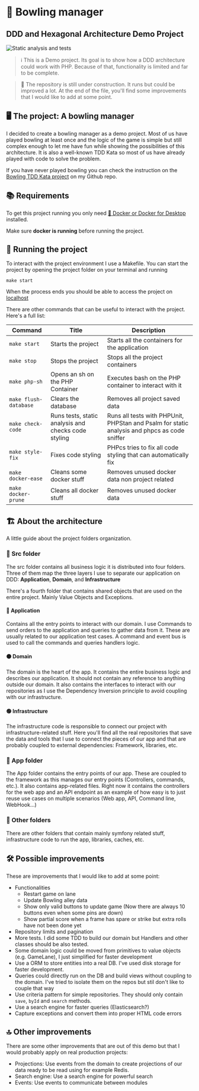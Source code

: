 # 🎳 Bowling manager 
## DDD and Hexagonal Architecture Demo Project
![Static analysis and tests](https://github.com/rogergros/ddd-example/actions/workflows/ci.yml/badge.svg)

> ℹ️ This is a Demo project. Its goal is to show how a DDD architecture could work with PHP. Because of that,
> functionality is limited and far to be complete.

> 👷 The repository is still under construction. It runs but could be improved a lot. At the end of the file, you'll
> find some improvements that I would like to add at some point.

## 🖥 The project: A bowling manager

I decided to create a bowling manager as a demo project.
Most of us have played bowling at least once and the logic of the game is simple but still complex enough to let me have
fun while showing the possibilities of this architecture.
It is also a well-known TDD Kata so most of us have already played with code to solve the problem.

If you have never played bowling you can check the instruction on the [Bowling TDD Kata project](https://github.com/rogergros/bowling-tdd-kata) on my Github repo.

## 📚 Requirements

To get this project running you only need [🐋 Docker or Docker for Desktop](https://docs.docker.com/get-docker/) installed.

Make sure **docker is running** before running the project.

## 🏃 Running the project

To interact with the project environment I use a Makefile.
You can start the project by opening the project folder on your terminal and running
    
    make start

When the process ends you should be able to access the project on [localhost](http://localhost)

There are other commands that can be useful to interact with the project.
Here's a full list:

|Command|Title|Description|
|---|---|---|
|`make start`|Starts the project|Starts all the containers for the application|
|`make stop`|Stops the project|Stops all the project containers|
|`make php-sh`|Opens an sh on the PHP Container|Executes bash on the PHP container to interact with it|
|`make flush-database`|Clears the database|Removes all project saved data|
|`make check-code`|Runs tests, static analysis and checks code styling|Runs all tests with PHPUnit, PHPStan and Psalm for static analysis and phpcs as code sniffer|
|`make style-fix`|Fixes code styling|PHPcs tries to fix all code styling that can automatically fix|
|`make docker-ease`|Cleans some docker stuff|Removes unused docker data non project related|
|`make docker-prune`|Cleans all docker stuff|Removes unused docker data|

## 🏗 About the architecture

A little guide about the project folders organization.

### 📁 Src folder

The src folder contains all business logic it is distributed into four folders.
Three of them map the three layers I use to separate our application on DDD: **Application**, **Domain**, and **Infrastructure**

There's a fourth folder that contains shared objects that are used on the entire project.
Mainly Value Objects and Exceptions.

#### 🔴 Application

Contains all the entry points to interact with our domain.
I use Commands to send orders to the application and queries to gather data from it.
These are usually related to our application test cases.
A command and event bus is used to call the commands and queries handlers logic.

#### 🟠 Domain

The domain is the heart of the app. It contains the entire business logic and describes our application.
It should not contain any reference to anything outside our domain.
It also contains the interfaces to interact with our repositories as I use the Dependency Inversion principle to avoid
coupling with our infrastructure.

#### 🟢 Infrastructure

The infrastructure code is responsible to connect our project with infrastructure-related stuff.
Here you'll find all the real repositories that save the data and tools that I use to connect the pieces of our app and
that are probably coupled to external dependencies: Framework, libraries, etc.

### 📁 App folder

The App folder contains the entry points of our app. These are coupled to the framework as this manages our entry points
(Controllers, commands, etc.).
It also contains app-related files.
Right now it contains the controllers for the web app and an API endpoint as an example of how easy is to just reuse
use cases on multiple scenarios (Web app, API, Command line, WebHook...)

### 📁 Other folders

There are other folders that contain mainly symfony related stuff, infrastructure code to run the app, libraries, caches, etc.

## 🛠 Possible improvements

These are improvements that I would like to add at some point:

* Functionalities
  * Restart game on lane
  * Update Bowling alley data
  * Show only valid buttons to update game (Now there are always 10 buttons even when some pins are down)
  * Show partial score when a frame has spare or strike but extra rolls have not been done yet
* Repository limits and pagination
* More tests. I did some TDD to build our domain but Handlers and other classes should be also tested.
* Some domain logic could be moved from primitives to value objects (e.g. GameLane), I just simplified for faster development
* Use a ORM to store entities into a real DB. I've used disk storage for faster development.
* Queries could directly run on the DB and build views without coupling to the domain. I've tried to isolate them on the repos but stil don't like to couple that way
* Use criteria pattern for simple repositories. They should only contain `save`, `byId` and `search` methods.
* Use a search engine for faster queries (Elasticsearch?)
* Capture exceptions and convert them into proper HTML code errors

## 🔝 Other improvements

There are some other improvements that are out of this demo but that I would probably apply on real production projects:

* Projections: Use events from the domain to create projections of our data ready to be read using for example Redis.
* Search engine: Use a search engine for powerful search
* Events: Use events to communicate between modules
